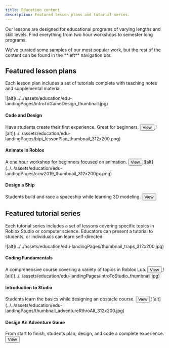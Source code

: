 ```yaml
---
title: Education content
description: Featured lesson plans and tutorial series.
---
```


Our lessons are designed for educational programs of varying lengths and skill levels. Find everything from two hour workshops to semester long programs.

<Alert severity="info">
We've curated some samples of our most popular work, but the rest of the content can be found in the **left** navigation bar.
</Alert>

## Featured lesson plans

Each lesson plan includes a set of tutorials complete with teaching notes and supplemental material.

<Grid container spacing={4}>

<Grid item XSmall={4} XLarge={4}>
![alt](../../assets/education/edu-landingPages/introToGameDesign_thumbnail.jpg)
<h4>Code and Design</h4>
Have students create their first experience. Great for beginners.
<a href="../../education/lesson-plans/intro-to-game-and-coding.md">
<Button variant="text">View</Button>
</a>
</Grid>

<Grid item XSmall={4} XLarge={4}>
![alt](../../assets/education/edu-landingPages/bipi_lessonPlan_thumbnail_312x200.png)
<h4>Animate in Roblox</h4>
A one hour workshop for beginners focused on animation.
<a href="../../education/lesson-plans/animate-in-roblox-lesson.md">
<Button variant="text">View</Button>
</a>
</Grid>

<Grid item XSmall={4} XLarge={4}>
![alt](../../assets/education/edu-landingPages/ccw2019_thumbnail_312x200px.png)
<h4>Design a Ship</h4>
Students build and race a spaceship while learning 3D modeling.
<a href="../../education/lesson-plans/galactic-speedway-lesson.md">
<Button variant="text">View</Button>
</a>
</Grid>

</Grid>

## Featured tutorial series

Each tutorial series includes a set of lessons covering specific topics in Roblox Studio or computer science. Educators can present a tutorial to students, or individuals can learn self-directed.

<Grid container spacing={4}>

<Grid item XSmall={4} XLarge={4}>
![alt](../../assets/education/edu-landingPages/thumbnail_traps_312x200.jpg)
<h4>Coding Fundamentals </h4>
A comprehensive course covering a variety of topics in Roblox Lua.
<a href="../../tutorials/fundamentals/coding-1/coding-fundamentals.md">
<Button variant="text">View</Button>
</a>
</Grid>

<Grid item XSmall={4} XLarge={4}>
![alt](../../assets/education/edu-landingPages/introToStudio_thumbnail.jpg)
<h4>Introduction to Studio</h4>
Students learn the basics while designing an obstacle course.
<a href="../../tutorials/first-experience/index.md">
<Button variant="text">View</Button>
</a>
</Grid>

<Grid item XSmall={4} XLarge={4}>
![alt](../../assets/education/edu-landingPages/thumbnail_adventureRthroAlt_312x200.jpg)
<h4>Design An Adventure Game</h4>
From start to finish, students plan, design, and code a complete experience.
<a href="../../education/adventure-game-series/landing.md">
<Button variant="text">View</Button>
</a>
</Grid>

</Grid>
